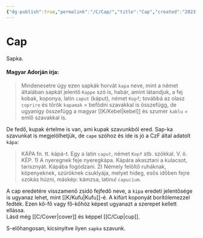 ```yaml
---
{"dg-publish":true,"permalink":"/C/Cap/","title":"Cap","created":"2023-11-05T02:53","updated":"2025-05-03T10:56"}
---
```



# Cap

Sapka.

#### Magyar Adorján írja:

> Mindenesetre úgy ezen sapkák horvát `kapa` neve, mint a német általában sapkát jelentő `Kappe` szó is, habár, amint látandjuk, a fej kobak, koponya, latin `caput` (káput), német `Kopf`; továbbá az olasz `coprire` és török `kapamak` = befödni szavakkal is összefügg, de ugyanígy összefügg a magyar [[K/Kebel\|kebel]] és szumer `kablu` = emlő szavakkal is.  

De fedő, kupak értelme is van, ami kupak szavunkból ered. Sap-ka szavunkat is megjelölhetjük, de `cape` szóhoz és ide is jó a CzF által adatolt `kápa`:  
> KÁPA fn. tt. kápá-t. Egy a latin `caput`, német `Kopf` stb. szókkal. V. ö. KÉP. 1) A nyeregnek feje nyeregkápa. Kápára akasztani a kulacsot, tarisznyát. Kápába fogódzani. 2) Némely felöltő ruháknak, köpenyeknek, szüröknek csuklyája, melyet hideg, esős időben fejre szokás húzni, máskép: kámzsa, latinul `capucium`.  

A cap eredetére visszamenő zsidó fejfedő neve, a `kipa` eredeti jelentősége is ugyanaz lehet, mint [[K/Kufu\|Kufu]]-é. A kifúrt koponyát borítólemezzel fedték. Ezen kő-fő vagy fő-kőhöz képest ugyanazt a szerepet kellett ellássa.  
Lásd még [[C/Cover\|cover]] és képpel [[C/Cup\|cup]].  

S-előhangosan, kicsinyítve ilyen `sapka` szavunk.  